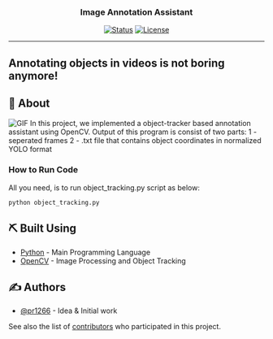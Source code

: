<h3 align="center">Image Annotation Assistant</h3>

<div align="center">

[![Status](https://img.shields.io/badge/status-active-success.svg)]()
[![License](https://img.shields.io/badge/license-MIT-blue.svg)](/LICENSE)

</div>

---

## Annotating objects in videos is not boring anymore!


## 🧐 About <a name = "about"></a>
![GIF](https://github.com/pr1266/Image_Annotation_Assistant/blob/master/src/my_gif.gif)
In this project, we implemented a object-tracker based annotation assistant using OpenCV. Output of this program is consist of two parts: 
1 - seperated frames
2 - .txt file that contains object coordinates in normalized YOLO format

### How to Run Code
All you need, is to run object_tracking.py script as below:

```
python object_tracking.py
```

## ⛏️ Built Using <a name = "built_using"></a>

- [Python](https://www.python.org/) - Main Programming Language
- [OpenCV](https://opencv.org/) - Image Processing and Object Tracking

## ✍️ Authors <a name = "authors"></a>

- [@pr1266](https://github.com/pr1266) - Idea & Initial work

See also the list of [contributors](https://github.com/pr1266/Image_Annotation_Assistant/contributors) who participated in this project.